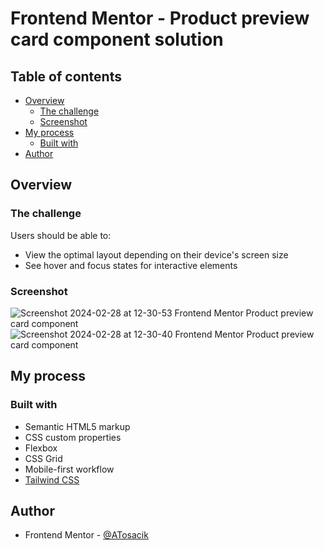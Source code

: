 # Frontend Mentor - Product preview card component solution

## Table of contents

- [Overview](#overview)
  - [The challenge](#the-challenge)
  - [Screenshot](#screenshot)
- [My process](#my-process)
  - [Built with](#built-with)
- [Author](#author)

## Overview

### The challenge

Users should be able to:

- View the optimal layout depending on their device's screen size
- See hover and focus states for interactive elements

### Screenshot

![Screenshot 2024-02-28 at 12-30-53 Frontend Mentor Product preview card component](https://github.com/ATosacik/Product-preview-card-component-main-frontend-mentor/assets/111382391/c99c79e9-623a-4cd9-b136-fb81e66b02d4)
![Screenshot 2024-02-28 at 12-30-40 Frontend Mentor Product preview card component](https://github.com/ATosacik/Product-preview-card-component-main-frontend-mentor/assets/111382391/9e50a217-4980-46cf-8f2c-3b6f448c046f)

## My process

### Built with

- Semantic HTML5 markup
- CSS custom properties
- Flexbox
- CSS Grid
- Mobile-first workflow
- [Tailwind CSS](https://tailwindcss.com/)

## Author

- Frontend Mentor - [@ATosacik](https://www.frontendmentor.io/profile/ATosacik)
